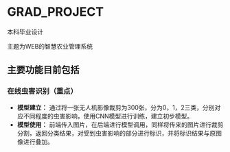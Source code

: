 # GRAD_PROJECT
本科毕业设计

主题为WEB的智慧农业管理系统

## 主要功能目前包括
### 在线虫害识别（重点）
- **模型建立：**
通过将一张无人机影像裁剪为300张，分为0，1，2三类，分别对应不同程度的虫害影响，使用CNN模型进行训练，建立初步模型。
- **模型使用：**
前端传入图片，在后端进行模型调用，同样将传来的图片进行裁剪分割，返回分类结果，对受到虫害影响的部分进行标识，并将标识结果与原图像进行叠加。

